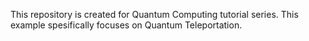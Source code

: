 This repository is created for Quantum Computing tutorial series. This example spesifically focuses on Quantum Teleportation.
